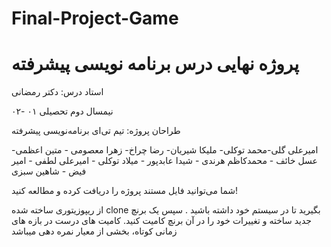 # Final-Project-Game

# پروژه نهایی درس برنامه نویسی پیشرفته 

استاد درس:  دکتر رمضانی 

 نیمسال دوم تحصیلی ۰۱ -۰۲

طراحان پروژه: تیم تی‌ای برنامه‌نویسی پیشرفته

امیرعلی گلی-محمد توکلی- ملیکا شیریان- رضا چراخ- زهرا معصومی - متین اعظمی-عسل خائف - محمدکاظم هرندی - شیدا عابدپور - میلاد توکلی - امیرعلی لطفی -  امیر فیض - شاهین سبزی


شما می‌توانید فایل مستند پروژه را دریافت کرده و مطالعه کنید!

از ریپوزیتوری ساخته شده clone بگیرید تا در سیستم خود داشته باشید . سپس یک برنچ جدید ساخته  و تغییرات خود را در آن برنچ کامیت کنید. کامیت های درست در بازه های زمانی کوتاه، بخشی از معیار نمره دهی میباشد

